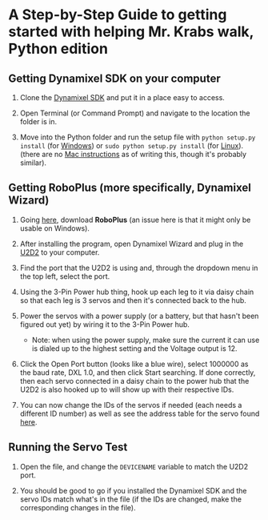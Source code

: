 # A Step-by-Step Guide to getting started with helping Mr. Krabs walk, Python edition

## Getting Dynamixel SDK on your computer

1. Clone the [Dynamixel SDK](https://emanual.robotis.com/docs/en/software/dynamixel/dynamixel_sdk/download/#repository) and put it in a place easy to access.

2. Open Terminal (or Command Prompt) and navigate to the location the folder is in.

3. Move into the Python folder and run the setup file with `python setup.py install` (for [Windows](https://emanual.robotis.com/docs/en/software/dynamixel/dynamixel_sdk/library_setup/python_windows/#python-windows)) or `sudo python setup.py install` (for [Linux](https://emanual.robotis.com/docs/en/software/dynamixel/dynamixel_sdk/library_setup/python_linux/#python-linux)). (there are no [Mac instructions](https://emanual.robotis.com/docs/en/software/dynamixel/dynamixel_sdk/library_setup/python_macos/#python-macos) as of writing this, though it's probably similar).

## Getting RoboPlus (more specifically, Dynamixel Wizard)

1. Going [here](https://en.robotis.com/service/downloadpage.php?ca_id=10), download **RoboPlus** (an issue here is that it might only be usable on Windows).

2. After installing the program, open Dynamixel Wizard and plug in the [U2D2](https://emanual.robotis.com/docs/en/parts/interface/u2d2/) to your computer.

3. Find the port that the U2D2 is using and, through the dropdown menu in the top left, select the port.

4. Using the 3-Pin Power hub thing, hook up each leg to it via daisy chain so that each leg is 3 servos and then it's connected back to the hub.

5. Power the servos with a power supply (or a battery, but that hasn't been figured out yet) by wiring it to the 3-Pin Power hub.
    - Note: when using the power supply, make sure the current it can use is dialed up to the highest setting and the Voltage output is 12.

6. Click the Open Port button (looks like a blue wire), select 1000000 as the baud rate, DXL 1.0, and then click Start searching. If done correctly, then each servo connected in a daisy chain to the power hub that the U2D2 is also hooked up to will show up with their respective IDs.

7. You can now change the IDs of the servos if needed (each needs a different ID number) as well as see the address table for the servo found [here](https://emanual.robotis.com/docs/en/dxl/ax/ax-12a/#control-table-data-address).

## Running the Servo Test

1. Open the file, and change the `DEVICENAME` variable to match the U2D2 port.

2. You should be good to go if you installed the Dynamixel SDK and the servo IDs match what's in the file (if the IDs are changed, make the corresponding changes in the file).